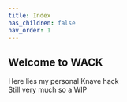 ```yaml
---
title: Index
has_children: false
nav_order: 1
---
```


## Welcome to WACK 
Here lies my personal Knave hack <br>
Still very much so a WIP 
